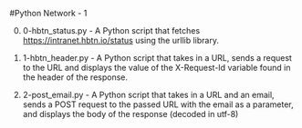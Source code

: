 #Python Network - 1

0. 0-hbtn_status.py - A Python script that fetches https://intranet.hbtn.io/status using the urllib library.

1. 1-hbtn_header.py - A Python script that takes in a URL, sends a request to the URL and displays the value of the X-Request-Id variable found in the header of the response.

2. 2-post_email.py - A Python script that takes in a URL and an email, sends a POST request to the passed URL with the email as a parameter, and displays the body of the response (decoded in utf-8)
